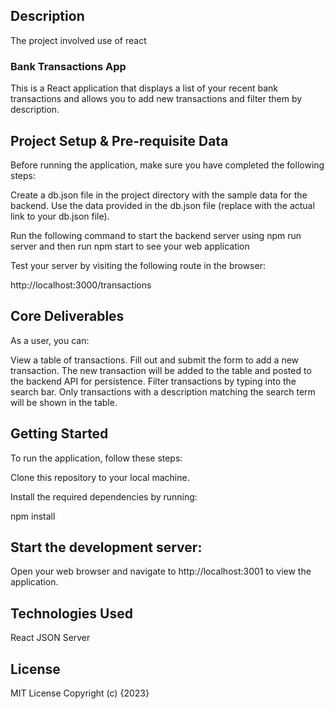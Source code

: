 ## Description
The project involved use of react


### Bank Transactions App
This is a React application that displays a list of your recent bank transactions and allows you to add new transactions and filter them by description.

## Project Setup & Pre-requisite Data
Before running the application, make sure you have completed the following steps:

Create a db.json file in the project directory with the sample data for the backend. Use the data provided in the db.json file (replace with the actual link to your db.json file).

Run the following command to start the backend server using 
npm run server and then run npm start to see your web application

Test your server by visiting the following route in the browser:

http://localhost:3000/transactions

## Core Deliverables
As a user, you can:

View a table of transactions.
Fill out and submit the form to add a new transaction. The new transaction will be added to the table and posted to the backend API for persistence.
Filter transactions by typing into the search bar. Only transactions with a description matching the search term will be shown in the table.

## Getting Started
To run the application, follow these steps:

Clone this repository to your local machine.

Install the required dependencies by running:

npm install

## Start the development server:

Open your web browser and navigate to http://localhost:3001 to view the application.

## Technologies Used
React
JSON Server

## License
MIT License Copyright (c) {2023} 
